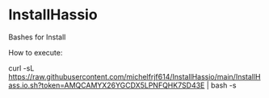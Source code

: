 # InstallHassio
Bashes for Install

How to execute:

curl -sL https://raw.githubusercontent.com/michelfrjf614/InstallHassio/main/InstallHass.io.sh?token=AMQCAMYX26YGCDX5LPNFQHK7SD43E | bash -s
